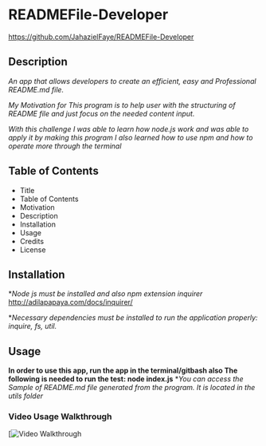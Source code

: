 # READMEFile-Developer

https://github.com/JahazielFaye/READMEFile-Developer

## Description

*An app that allows developers to create an efficient, easy and Professional README.md file.*

*My Motivation for This program is to help user with the structuring of README file and just focus on the needed content input.*

*With this challenge I was able to learn how node.js work and was able to apply it by making this program I also learned how to use npm and how to operate more through the terminal*

## Table of Contents

* Title                                
* Table of Contents            
* Motivation                    
* Description                   
* Installation  
* Usage
* Credits
* License

## Installation
 **Node js must be installed and also npm extension inquirer*
 http://adilapapaya.com/docs/inquirer/

 **Necessary dependencies must be installed to run the application properly: inquire, fs, util.*

## Usage
**In order to use this app, run the app in the terminal/gitbash also The following is needed to run the test: node index.js**
**You can access the Sample of README.md file generated from the program. It is located in the utils folder*

### Video Usage Walkthrough

[![Video Walkthrough](./utils/READMEFile-Generator.gif)